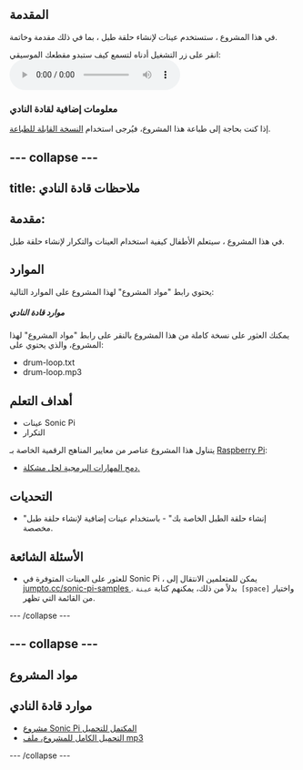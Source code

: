 ## المقدمة

في هذا المشروع ، ستستخدم عينات لإنشاء حلقة طبل ، بما في ذلك مقدمة وخاتمة.

<div id="audio-preview" class="pdf-hidden">
  انقر على زر التشغيل أدناه لتسمع كيف ستبدو مقطعك الموسيقي: <audio controls preload> <source src="resources/drum-loop.mp3" type="audio/mpeg"> المتصفح الخاص بك لا يدعم هذا الجزء <code>الصوت </code>. </audio>
</div>

### معلومات إضافية لقادة النادي

إذا كنت بحاجة إلى طباعة هذا المشروع، فيُرجى استخدام [النسخة القابلة للطباعة](https://projects.raspberrypi.org/en/projects/drum-loop/print).

## \--- collapse \---

## title: ملاحظات قادة النادي

## مقدمة:

في هذا المشروع ، سيتعلم الأطفال كيفية استخدام العينات والتكرار لإنشاء حلقة طبل.

## الموارد

يحتوي رابط "مواد المشروع" لهذا المشروع على الموارد التالية:

##### موارد قادة النادي

يمكنك العثور على نسخة كاملة من هذا المشروع بالنقر على رابط "مواد المشروع" لهذا المشروع، والذي يحتوي على:

* drum-loop.txt
* drum-loop.mp3

## أهداف التعلم

* عينات Sonic Pi
* التكرار

يتناول هذا المشروع عناصر من معايير المناهج الرقمية الخاصة بـ [Raspberry Pi](http://rpf.io/curriculum):

* [دمج المهارات البرمجية لحل مشكلة.](https://www.raspberrypi.org/curriculum/programming/builder)

## التحديات

* "إنشاء حلقة الطبل الخاصة بك" - باستخدام عينات إضافية لإنشاء حلقة طبل مخصصة.

## الأسئلة الشائعة

* للعثور على العينات المتوفرة في Sonic Pi ، يمكن للمتعلمين الانتقال إلى [ jumpto.cc/sonic-pi-samples ](http://jumpto.cc/sonic-pi-samples). بدلاً من ذلك، يمكنهم كتابة `عينة [space]` واختيار من القائمة التي تظهر.

\--- /collapse \---

## \--- collapse \---

## مواد المشروع

## موارد قادة النادي

* [مشروع Sonic Pi المكتمل للتحميل](resources/drum-loop.txt)
* [التحميل الكامل للمشروع، ملف mp3](resources/drum-loop.mp3)

\--- /collapse \---